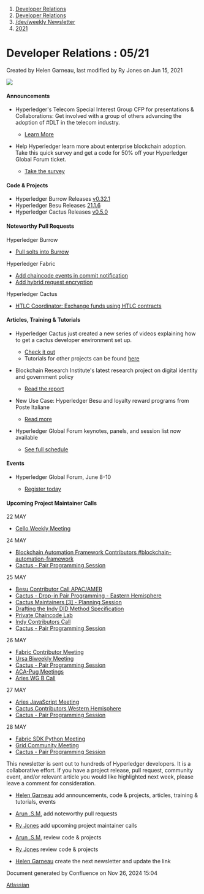 1. [Developer Relations](index.html)
2. [Developer Relations](Developer-Relations_17170434.html)
3. [/dev/weekly Newsletter](17170445.html)
4. [2021](2021_17170692.html)

# Developer Relations : 05/21

Created by Helen Garneau, last modified by Ry Jones on Jun 15, 2021

![](https://ci5.googleusercontent.com/proxy/MJRSjrctXlb1mME2ABG2bmd6USk_RV1YmMN0IwFTnq8glRSRbLJzh0V5qUIcbOChuHya5NG1I-cT70b6ZaNTwaC4J2E-Hor9uTjrWSCVp0WrYWhNGdQijGkZSxz12C7yGsn43fvqFawLiKE7nw4n6PQZUTM-2lhEnVsqkeEMBLe23PvT=s0-d-e1-ft#http://image.email.thelinuxfoundation.org/lib/fe37157075640475711c73/m/2/0f181714-03b7-4174-9914-2c73127fde89.png)

#### Announcements

- Hyperledger's Telecom Special Interest Group CFP for presentations &amp; Collaborations: Get involved with a group of others advancing the adoption of #DLT in the telecom industry.
  
  - [Learn More](https://lf-hyperledger.atlassian.net/wiki/display/TCSIG/Call+For+Proposal)
- Help Hyperledger learn more about enterprise blockchain adoption. Take this quick survey and get a code for 50% off your Hyperledger Global Forum ticket.
  
  - [Take the survey](https://www.linuxfoundation.org/en/press-release/hyperledger-announces-2021-brand-study/)

#### Code &amp; Projects

- Hyperledger Burrow Releases [v0.32.1](https://github.com/hyperledger/burrow/tree/v0.32.1 "v0.32.1")
- Hyperledger Besu Releases [21.1.6](https://github.com/hyperledger/besu/releases/tag/21.1.6)
- Hyperledger Cactus Releases [v0.5.0](https://github.com/hyperledger/cactus/releases/tag/v0.5.0)

#### Noteworthy Pull Requests

Hyperledger Burrow

- [Pull solts into Burrow](https://github.com/hyperledger/burrow/pull/1487)

Hyperledger Fabric

- [Add chaincode events in commit notification](https://github.com/hyperledger/fabric/pull/2592)
- [Add hybrid request encryption](https://github.com/hyperledger/fabric-private-chaincode/pull/584)

Hyperledger Cactus

- [HTLC Coordinator: Exchange funds using HTLC contracts](https://github.com/hyperledger/cactus/pull/976)

#### Articles, Training &amp; Tutorials

- Hyperledger Cactus just created a new series of videos explaining how to get a cactus developer environment set up. 
  
  - [Check it out](https://youtube.com/playlist?list=PL0MZ85B_96CFyOUA87R7vjtjNaAMHRTOO)
  - Tutorials for other projects can be found [here](https://www.hyperledger.org/use/tutorials)
- Blockchain Research Institute's latest research project on digital identity and government policy
  
  - [Read the report](https://bit.ly/2QdrYfZ)
- New Use Case: Hyperledger Besu and loyalty reward programs from Poste Italiane
  
  - [Read more](https://www.hyperledger.org/blog/2021/05/19/poste-italiane-turns-to-hyperledger-besu-to-streamline-multibrand-loyalty-program)
- Hyperledger Global Forum keynotes, panels, and session list now available
  
  - [See full schedule](https://events.linuxfoundation.org/hyperledger-global-forum/program/schedule/)

#### Events

- Hyperledger Global Forum, June 8-10
  
  - [Register today](https://events.linuxfoundation.org/hyperledger-global-forum/register/)

#### Upcoming Project Maintainer Calls

22 MAY

- [Cello Weekly Meeting](https://lists.hyperledger.org/g/cello/viewevent?repeatid=20636&eventid=1132953&calstart=2021-05-22)

24 MAY

- [Blockchain Automation Framework Contributors #blockchain-automation-framework](https://lists.hyperledger.org/g/labs/viewevent?repeatid=31086&eventid=1136327&calstart=2021-05-24)
- [Cactus - Pair Programming Session](https://lists.hyperledger.org/g/cactus/viewevent?repeatid=35080&eventid=1151216&calstart=2021-05-24)

25 MAY

- [Besu Contributor Call APAC/AMER](https://lists.hyperledger.org/g/besu/viewevent?repeatid=22224&eventid=1140567&calstart=2021-05-25)
- [Cactus - Drop-in Pair Programming - Eastern Hemisphere](https://lists.hyperledger.org/g/cactus/viewevent?repeatid=36541&eventid=1134613&calstart=2021-05-25)
- [Cactus Maintainers \[3\] - Planning Session](https://lists.hyperledger.org/g/cactus/viewevent?repeatid=36252&eventid=1119629&calstart=2021-05-25)
- [Drafting the Indy DID Method Specification](https://lists.hyperledger.org/g/indy/viewevent?repeatid=32661&eventid=1103323&calstart=2021-05-25)
- [Private Chaincode Lab](https://lists.hyperledger.org/g/fabric/viewevent?repeatid=22096&eventid=1137932&calstart=2021-05-25)
- [Indy Contributors Call](https://lists.hyperledger.org/g/indy/viewevent?repeatid=13838&eventid=1103326&calstart=2021-05-25)
- [Cactus - Pair Programming Session](https://lists.hyperledger.org/g/cactus/viewevent?repeatid=35080&eventid=1151217&calstart=2021-05-25)

26 MAY

- [Fabric Contributor Meeting](https://lists.hyperledger.org/g/fabric/viewevent?repeatid=24800&eventid=1110050&calstart=2021-05-26)
- [Ursa Biweekly Meeting](https://lists.hyperledger.org/g/ursa/viewevent?repeatid=22155&eventid=1103331&calstart=2021-05-26)
- [Cactus - Pair Programming Session](https://lists.hyperledger.org/g/cactus/viewevent?repeatid=35080&eventid=1151218&calstart=2021-05-26)
- [ACA-Pug Meetings](https://lists.hyperledger.org/g/aries/viewevent?repeatid=23839&eventid=1103252&calstart=2021-05-26)
- [Aries WG B Call](https://lists.hyperledger.org/g/aries/viewevent?repeatid=21922&eventid=1103246&calstart=2021-05-26)

27 MAY

- [Aries JavaScript Meeting](https://lists.hyperledger.org/g/aries/viewevent?repeatid=35824&eventid=1103250&calstart=2021-05-27)
- [Cactus Contributors Western Hemisphere](https://lists.hyperledger.org/g/cactus/viewevent?repeatid=29072&eventid=1119627&calstart=2021-05-27)
- [Cactus - Pair Programming Session](https://lists.hyperledger.org/g/cactus/viewevent?repeatid=35080&eventid=1151219&calstart=2021-05-27)

28 MAY

- [Fabric SDK Python Meeting](https://lists.hyperledger.org/g/fabric/viewevent?repeatid=23592&eventid=1110052&calstart=2021-05-28)
- [Grid Community Meeting](https://lists.hyperledger.org/g/grid/viewevent?repeatid=30800&eventid=1103343&calstart=2021-05-28)
- [Cactus - Pair Programming Session](https://lists.hyperledger.org/g/cactus/viewevent?repeatid=35080&eventid=1151220&calstart=2021-05-28)

This newsletter is sent out to hundreds of Hyperledger developers. It is a collaborative effort. If you have a project release, pull request, community event, and/or relevant article you would like highlighted next week, please leave a comment for consideration.

- [Helen Garneau](https://lf-hyperledger.atlassian.net/wiki/people/60da2fc7285656006a667081?ref=confluence) add announcements, code &amp; projects, articles, training &amp; tutorials, events
- [Arun .S.M.](https://lf-hyperledger.atlassian.net/wiki/people/621a0e5097d313006ba7386a?ref=confluence) add noteworthy pull requests
  
- [Ry Jones](https://lf-hyperledger.atlassian.net/wiki/people/557058:078cecfc-fb17-4d9a-8759-b5b74efa6850?ref=confluence) add upcoming project maintainer calls
- [Arun .S.M.](https://lf-hyperledger.atlassian.net/wiki/people/621a0e5097d313006ba7386a?ref=confluence) review code &amp; projects
- [Ry Jones](https://lf-hyperledger.atlassian.net/wiki/people/557058:078cecfc-fb17-4d9a-8759-b5b74efa6850?ref=confluence) review code &amp; projects
- [Helen Garneau](https://lf-hyperledger.atlassian.net/wiki/people/60da2fc7285656006a667081?ref=confluence) create the next newsletter and update the link

Document generated by Confluence on Nov 26, 2024 15:04

[Atlassian](http://www.atlassian.com/)

